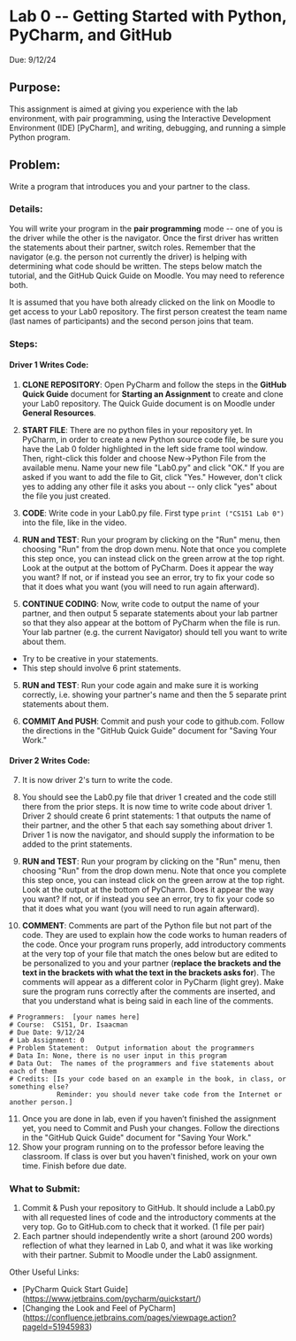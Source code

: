 # Lab 0 -- Getting Started with Python, PyCharm, and GitHub
Due: 9/12/24

## Purpose:  

This assignment is aimed at giving you experience with the lab environment, with pair programming, using the Interactive Development Environment (IDE) [PyCharm], and writing, debugging, and running a simple Python program.

## Problem: 

Write a program that introduces you and your partner to the class. 

### Details: 

You will write your program in the **pair programming** mode -- one of you is the driver while the other is the navigator.  Once the first driver has written the statements about their partner, switch roles. Remember that the navigator (e.g. the person not currently the driver) is helping with determining what code should be written. The steps below match the tutorial, and the GitHub Quick Guide on Moodle. You may need to reference both.

It is assumed that you have both already clicked on the link on Moodle to get access to your Lab0 repository. The first person createst the team name (last names of participants) and the second person joins that team.

### Steps:

#### Driver 1 Writes Code:

1.	**CLONE REPOSITORY**: Open PyCharm and follow the steps in the **GitHub Quick Guide** document for **Starting an Assignment** to create and clone your Lab0 repository. The Quick Guide document is on Moodle under **General Resources**.

2.	**START FILE**: There are no python files in your repository yet. In PyCharm, in order to create a new Python source code file, be sure you have the Lab 0 folder highlighted in the left side frame tool window. Then, right-click this folder and choose New->Python File from the available menu. Name your new file "Lab0.py" and click "OK." If you are asked if you want to add the file to Git, click "Yes." However, don't click yes to adding any other file it asks you about -- only click "yes" about the file you just created.

3.	**CODE**: Write code in your Lab0.py file. First type  `print ("CS151 Lab 0")` into the file, like in the video.

4.	**RUN and TEST**: Run your program by clicking on the "Run" menu, then choosing "Run" from the drop down menu. Note that once you complete this step once, you can instead click on the green arrow at the top right. Look at the output at the bottom of PyCharm. Does it appear the way you want? If not, or if instead you see an error, try to fix your code so that it does what you want (you will need to run again afterward).

5. **CONTINUE CODING**: Now, write code to output the name of your partner, and then output 5 separate statements about your lab partner so that they also appear at the bottom of PyCharm when the file is run. Your lab partner (e.g. the current Navigator) should tell you want to write about them. 
  * Try to be creative in your statements. 
  * This step should involve 6 print statements.

5.	**RUN and TEST**: Run your code again and make sure it is working correctly, i.e. showing your partner's name and then the 5 separate print statements about them. 

6. **COMMIT And PUSH**: Commit and push your code to github.com. Follow the directions in the "GitHub Quick Guide" document for "Saving Your Work."

#### Driver 2 Writes Code:

7. It is now driver 2's turn to write the code.

8. You should see the Lab0.py file that driver 1 created and the code still there from the prior steps. It is now time to write code about driver 1. Driver 2 should create 6 print statements: 1 that outputs the name of their partner, and the other 5 that each say something about driver 1. Driver 1 is now the navigator, and should supply the information to be added to the print statements.

9.  **RUN and TEST**: Run your program by clicking on the "Run" menu, then choosing "Run" from the drop down menu. Note that once you complete this step once, you can instead click on the green arrow at the top right. Look at the output at the bottom of PyCharm. Does it appear the way you want? If not, or if instead you see an error, try to fix your code so that it does what you want (you will need to run again afterward).

10.	**COMMENT**: Comments are part of the Python file but not part of the code. They are used to explain how the code works to human readers of the code.  Once your program runs properly, add introductory comments at the very top of your file that match the ones below but are edited to be personalized to you and your partner (**replace the brackets and the text in the brackets with what the text in the brackets asks for**). The comments will appear as a different color in PyCharm (light grey). Make sure the program runs correctly after the comments are inserted, and that you understand what is being said in each line of the comments.
  ```
  # Programmers:  [your names here]
  # Course:  CS151, Dr. Isaacman  
  # Due Date: 9/12/24
  # Lab Assignment: 0
  # Problem Statement:  Output information about the programmers
  # Data In: None, there is no user input in this program
  # Data Out:  The names of the programmers and five statements about each of them
  # Credits: [Is your code based on an example in the book, in class, or something else?  
              Reminder: you should never take code from the Internet or another person.]
  ```

11.	Once you are done in lab, even if you haven’t finished the assignment yet, you need to Commit and Push your changes. Follow the directions in the "GitHub Quick Guide" document for "Saving Your Work."
12.	Show your program running on to the professor before leaving the classroom. If class is over but you haven't finished, work on your own time. Finish before due date.

### What to Submit:

1.	Commit & Push your repository to GitHub. It should include a Lab0.py with all requested lines of code and the introductory comments at the very top. Go to GitHub.com to check that it worked. (1 file per pair)
2.	Each partner should independently write a short (around 200 words) reflection of what they learned in Lab 0, and what it was like working with their partner. Submit to Moodle under the Lab0 assignment.

Other Useful Links:

* [PyCharm Quick Start Guide] (https://www.jetbrains.com/pycharm/quickstart/)
* [Changing the Look and Feel of PyCharm] (https://confluence.jetbrains.com/pages/viewpage.action?pageId=51945983)



